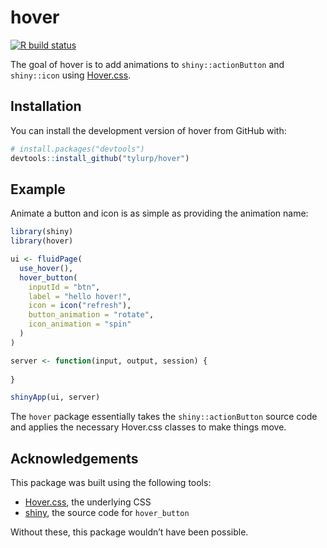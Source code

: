 
<!-- README.md is generated from README.Rmd. Please edit that file -->

# hover

<!-- badges: start -->

[![R build
status](https://github.com/tyluRp/hover/workflows/R-CMD-check/badge.svg)](https://github.com/tyluRp/hover/actions)
<!-- badges: end -->

The goal of hover is to add animations to `shiny::actionButton` and
`shiny::icon` using [Hover.css](https://github.com/IanLunn/Hover).

## Installation

You can install the development version of hover from GitHub with:

``` r
# install.packages("devtools")
devtools::install_github("tylurp/hover")
```

## Example

Animate a button and icon is as simple as providing the animation name:

``` r
library(shiny)
library(hover)

ui <- fluidPage(
  use_hover(),
  hover_button(
    inputId = "btn",
    label = "hello hover!",
    icon = icon("refresh"), 
    button_animation = "rotate", 
    icon_animation = "spin"
  ) 
)

server <- function(input, output, session) {
  
}

shinyApp(ui, server)
```

The `hover` package essentially takes the `shiny::actionButton` source
code and applies the necessary Hover.css classes to make things move.

## Acknowledgements

This package was built using the following tools:

  - [Hover.css](https://github.com/IanLunn/Hover), the underlying CSS
  - [shiny](https://github.com/rstudio/shiny), the source code for
    `hover_button`

Without these, this package wouldn’t have been possible.
